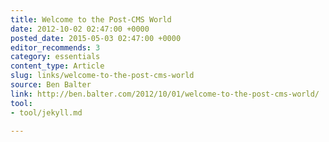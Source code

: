 ```yaml
---
title: Welcome to the Post-CMS World
date: 2012-10-02 02:47:00 +0000
posted_date: 2015-05-03 02:47:00 +0000
editor_recommends: 3
category: essentials
content_type: Article
slug: links/welcome-to-the-post-cms-world
source: Ben Balter
link: http://ben.balter.com/2012/10/01/welcome-to-the-post-cms-world/
tool:
- tool/jekyll.md

---
```

